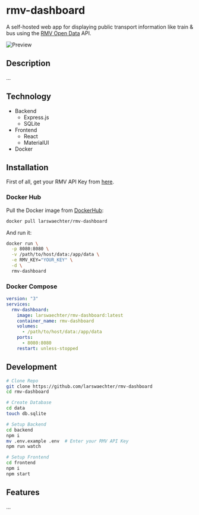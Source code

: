 # rmv-dashboard

A self-hosted web app for displaying public transport information like train & bus using the [RMV Open Data](https://opendata.rmv.de/site/start.html) API.

![Preview](https://user-images.githubusercontent.com/11744028/196059284-17f40ac5-c390-4168-b243-00bf539f55a1.png)

## Description

...

## Technology

- Backend
  - Express.js
  - SQLite
- Frontend
  - React
  - MaterialUI
- Docker

## Installation

First of all, get your RMV API Key from [here](https://opendata.rmv.de/site/anmeldeseite.html).

### Docker Hub

Pull the Docker image from [DockerHub](https://hub.docker.com/r/larswaechter/rmv-dashboard):

```bash
docker pull larswaechter/rmv-dashboard
```

And run it:

```bash
docker run \
  -p 8080:8080 \
  -v /path/to/host/data:/app/data \
  -e RMV_KEY="YOUR_KEY" \
  -d \
  rmv-dashboard
```

### Docker Compose

```yml
version: "3"
services:
  rmv-dashboard:
    image: larswaechter/rmv-dashboard:latest
    container_name: rmv-dashboard
    volumes:
      - /path/to/host/data:/app/data
    ports:
      - 8080:8080
    restart: unless-stopped
```

## Development

```bash
# Clone Repo
git clone https://github.com/larswaechter/rmv-dashboard
cd rmv-dashboard

# Create Database
cd data
touch db.sqlite

# Setup Backend
cd backend
npm i
mv .env.example .env  # Enter your RMV API Key
npm run watch

# Setup Frontend
cd frontend
npm i
npm start
```

## Features

...
